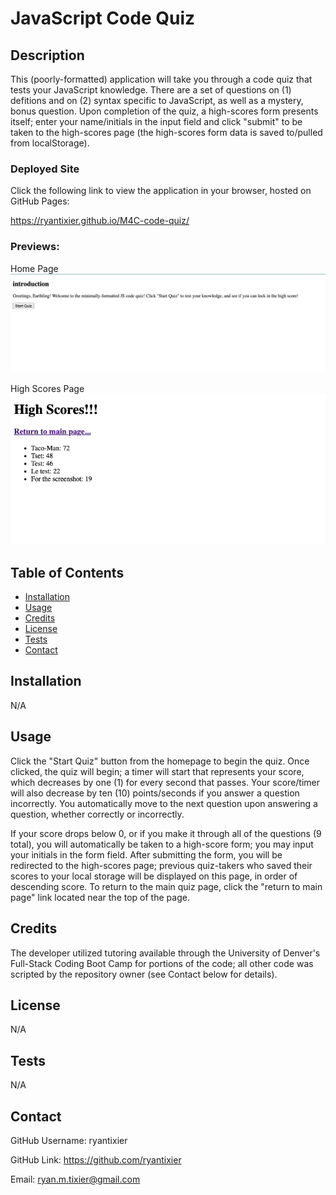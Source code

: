 # JavaScript Code Quiz

## Description

This (poorly-formatted) application will take you through a code quiz that tests your JavaScript knowledge. There are a set of questions on (1) defitions and on (2) syntax specific to JavaScript, as well as a mystery, bonus question. Upon completion of the quiz, a high-scores form presents itself; enter your name/initials in the input field and click "submit" to be taken to the high-scores page (the high-scores form data is saved to/pulled from localStorage).

### Deployed Site

Click the following link to view the application in your browser, hosted on GitHub Pages:

https://ryantixier.github.io/M4C-code-quiz/

### Previews:

Home Page
![Screenshot of Home Page](./assets/screenshots/Screenshot%20of%20Home%20Page.png)

High Scores Page
![Screenshot of High Scores Page](./assets/screenshots/Screenshot%20of%20High%20Scores%20Page.png)

## Table of Contents

- [Installation](#installation)
- [Usage](#usage)
- [Credits](#credits)
- [License](#license)
- [Tests](#tests)
- [Contact](#contact)

## Installation

N/A

## Usage

Click the "Start Quiz" button from the homepage to begin the quiz. Once clicked, the quiz will begin; a timer will start that represents your score, which decreases by one (1) for every second that passes. Your score/timer will also decrease by ten (10) points/seconds if you answer a question incorrectly. You automatically move to the next question upon answering a question, whether correctly or incorrectly.

If your score drops below 0, or if you make it through all of the questions (9 total), you will automatically be taken to a high-score form; you may input your initials in the form field. After submitting the form, you will be redirected to the high-scores page; previous quiz-takers who saved their scores to your local storage will be displayed on this page, in order of descending score. To return to the main quiz page, click the "return to main page" link located near the top of the page.

## Credits

The developer utilized tutoring available through the University of Denver's Full-Stack Coding Boot Camp for portions of the code; all other code was scripted by the repository owner (see Contact below for details).

## License

N/A

## Tests

N/A

## Contact

GitHub Username: ryantixier

GitHub Link: https://github.com/ryantixier

Email: ryan.m.tixier@gmail.com
